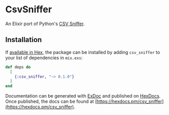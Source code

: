 # CsvSniffer

An Elixir port of Python's
[CSV Sniffer](https://github.com/python/cpython/blob/9bfb4a7061a3bc4fc5632bccfdf9ed61f62679f7/Lib/csv.py#L165-L448).

## Installation

If [available in Hex](https://hex.pm/docs/publish), the package can be installed
by adding `csv_sniffer` to your list of dependencies in `mix.exs`:

```elixir
def deps do
  [
    {:csv_sniffer, "~> 0.1.0"}
  ]
end
```

Documentation can be generated with [ExDoc](https://github.com/elixir-lang/ex_doc)
and published on [HexDocs](https://hexdocs.pm). Once published, the docs can
be found at [https://hexdocs.pm/csv_sniffer](https://hexdocs.pm/csv_sniffer).
